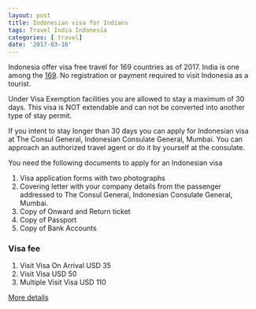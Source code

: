 ```yaml
---
layout: post
title: Indonesian visa for Indians
tags: Travel India Indonesia
categories: [ travel]
date: '2017-03-10'
---
```


Indonesia offer visa free travel for 169 countries as of 2017. India is one among the [169](http://www.imigrasi.go.id/index.php/en/layanan-publik/bebas-visa#free-visa-countries-list). No registration or payment required to visit Indonesia as a tourist.

Under Visa Exemption facilities you are allowed to stay a maximum of 30 days. This visa is NOT extendable and can not be converted into another type of stay permit.

If you intent to stay longer than 30 days you can apply for Indonesian visa at The Consul General, Indonesian Consulate General, Mumbai. You can approach an authorized travel agent or do it by yourself at the consulate.

You need the following documents to apply for an Indonesian visa

1.  Visa application forms with two photographs
2.  Covering letter with your company details from the passenger addressed to The Consul General, Indonesian Consulate General, Mumbai.
3.  Copy of Onward and Return ticket
4.  Copy of Passport
5.  Copy of Bank Accounts

### Visa fee

1.  Visit Visa On Arrival USD 35
2.  Visit Visa USD 50
3.  Multiple Visit Visa USD 110

[More details](http://www.imigrasi.go.id/index.php/en/public-services/visit-visa#general-info)
